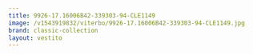 ```yaml
---
title: 9926-17.16006B42-339303-94-CLE1149
image: /v1543919832/viterbo/9926-17.16006B42-339303-94-CLE1149.jpg
brand: classic-collection
layout: vestito
---
```


